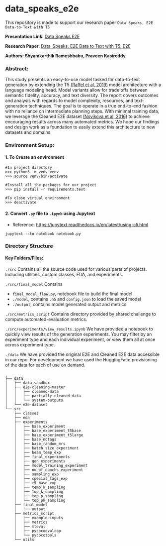 <!-- #region -->
# data_speaks_e2e

This repository is made to support our research paper ```Data Speaks, E2E Data-to-Text with T5```

**Presentation Link**: [Data Speaks E2E](https://docs.google.com/presentation/d/1uTKj7aBFPeK6ticnvwz21gCirP2p7iuUchPJqWu9UME/edit?usp=sharing)

**Research Paper**: [Data_Speaks, E2E Data to Text with T5, E2E](https://drive.google.com/file/d/1MaVmoKCU_EyB-xjZKvJGwRcSeeYEJgcW/view?usp=sharing)


**Authors: Shyamkarthik Rameshbabu, Praveen Kasireddy**

### Abstract:
This study presents an easy-to-use model tasked for data-to-text generation by extending the T5 [(Raffel et al, 2019)](https://arxiv.org/abs/1910.10683) model architecture with a language modeling head. Model variants allow for trade offs between semantic fidelity, accuracy, and text diversity. The report covers outcomes and analysis with regards to model complexity, resources, and text-generation techniques. The goal is to operate in a true end-to-end fashion with no reliance on intermediate planning steps. With minimal training data, we leverage the Cleaned E2E dataset [(Novikova et al, 2016)](https://arxiv.org/abs/1608.00339v1) to achieve encouraging results across many automated metrics. We hope our findings and design work as a foundation to easily extend this architecture to new datasets and domains.

### Environment Setup:

#### 1. To Create an environment

```
#In project directory
>>> python3 -m venv venv
>>> source venv/bin/activate

#Install all the packages for our project
>>> pip install -r requirements.text

#To close virtual environment
>>> deactivate 
```

#### 2. Convert  `.py` file to `.ipynb` using Jupytext
* Reference: https://jupytext.readthedocs.io/en/latest/using-cli.html

```
jupytext --to notebook notebook.py
```

### Directory Structure

#### Key Folders/Files:


```./src```
Contains all the source code used for various parts of projects. Including utilities, custom classes, EDA, and experiments

```./src/final_model```
Contains 
* `final_model_flow.py`, notebook file to build the final model
* `./model`, contains `.h5` and `config.json` to load the saved model
* `./output`, contains model generated output and metrics.


```./src/metrics_script```
Contains directory provided by shared challenge to compute automated-evaluation metrics.

```./src/experiments/view_results.ipynb```
We have provided a notebook to quickly view results of the generation experiments. You may filter by an experiment type and each individual experiment, or view them all at once across experiment type.


```./data```
We have provided the original E2E and Cleaned E2E data accessible in our repo. For development we have used the HuggingFace provisioning of the data for each of use on demand.

    .
    ├── data
    │   ├── data_sandbox
    │   ├── e2e-cleaning-master
    │   │   ├── cleaned-data
    │   │   ├── partially-cleaned-data
    │   │   └── system-outputs
    │   └── e2e-dataset
    └── src
        ├── classes
        ├── eda
        ├── experiments
        │   ├── base_experiment
        │   ├── base_experiment_t5base
        │   ├── base_experiment_t5large
        │   ├── base_notags
        │   ├── base_random_mrs
        │   ├── batch_size_experiment
        │   ├── beam_temp_exp
        │   ├── final_experiments
        │   ├── gen_experiments
        │   ├── model_training_experiment
        │   ├── no_of_epochs_experiment
        │   ├── sampling_exp
        │   ├── special_tags_exp
        │   ├── t5_base_exp
        │   ├── temp_k_sampling
        │   ├── top_k_sampling
        │   ├── top_p_sampling
        │   └── top_pk_sampling
        ├── final_model
        │   └── output
        ├── metrics_script
        │   ├── example-inputs
        │   ├── metrics
        │   ├── mteval
        │   ├── pycocoevalcap
        │   └── pycocotools
        └── utils


<!-- #endregion -->
